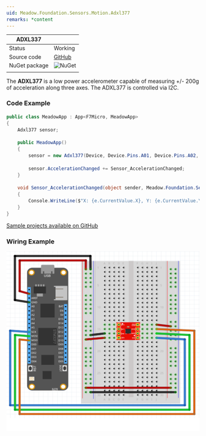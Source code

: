 ```yaml
---
uid: Meadow.Foundation.Sensors.Motion.Adxl377
remarks: *content
---
```


| ADXL337       |             |
|---------------|-------------|
| Status        | Working     |
| Source code   | [GitHub](https://github.com/WildernessLabs/Meadow.Foundation/tree/master/Source/Meadow.Foundation.Peripherals/Sensors.Motion.Adxl337) |
| NuGet package | ![NuGet](https://img.shields.io/nuget/v/Meadow.Foundation.Sensors.Motion.Adxl337.svg?label=NuGet) |
| | |

The **ADXL377** is a low power accelerometer capable of measuring +/- 200g of acceleration along three axes. The ADXL377 is controlled via I2C.

### Code Example

```csharp
public class MeadowApp : App<F7Micro, MeadowApp>
{
    Adxl377 sensor;

    public MeadowApp()
    {
        sensor = new Adxl377(Device, Device.Pins.A01, Device.Pins.A02, Device.Pins.A03, 500);

        sensor.AccelerationChanged += Sensor_AccelerationChanged;
    }

    void Sensor_AccelerationChanged(object sender, Meadow.Foundation.Sensors.SensorVectorEventArgs e)
    {
        Console.WriteLine($"X: {e.CurrentValue.X}, Y: {e.CurrentValue.Y}, Z: {e.CurrentValue.Z}");
    }
}
```

[Sample projects available on GitHub](https://github.com/WildernessLabs/Meadow.Foundation/tree/master/Source/Meadow.Foundation.Peripherals/Sensors.Motion.Adxl377/Samples/) 

### Wiring Example

![](../../API_Assets/Meadow.Foundation.Sensors.Motion.Adxl377/Adxl377_Fritzing.svg)